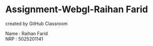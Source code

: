 # Assignment-Webgl-Raihan Farid
created by GitHub Classroom

Name : Raihan Farid <br>
NRP : 5025201141
